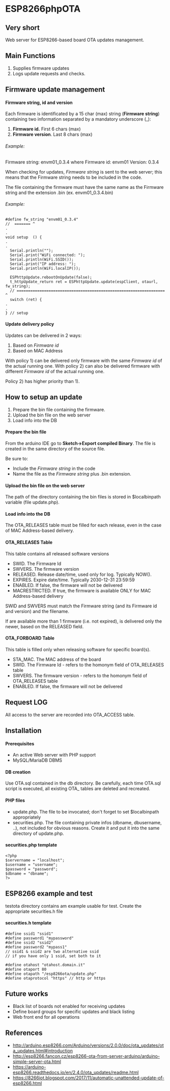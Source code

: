 # ESP8266phpOTA

## Very short

Web server for ESP8266-based board OTA updates management.

## Main Functions

1. Supplies firmware updates
2. Logs update requests and checks.

## Firmware update management

#### Firmware string, id and version

Each firmware is identificated by a 15 char (max) string (**Firmware string**) containing two information separated by a mandatory underscore (_):

1. **Firmware id.** First 6 chars (max)
2. **Firmware version**. Last 8 chars (max) 

###### Example:

Firmware string: envm01_0.3.4
where
Firmware id: envm01
Version: 0.3.4

When checking for updates, *Firmware string* is sent to the web server; this means that the Firmware string needs to be included in the code.

The file containing the firmware must have the same name as the Firmware string and the extension .bin (ex. envm01_0.3.4.bin)

###### Example:

```
#define fw_string "envm01_0.3.4"
//  ======= ^ 
.
.
void setup  () {  
.
.
  Serial.println("");
  Serial.print("WiFi connected: ");
  Serial.println(WiFi.SSID());
  Serial.print("IP address: ");
  Serial.println(WiFi.localIP());

  ESPhttpUpdate.rebootOnUpdate(false);
  t_httpUpdate_return ret = ESPhttpUpdate.update(espClient, otaurl, fw_string);
  // ================================================================= ^
  switch (ret) {
.
.
} // setup
```



#### Update delivery policy

Updates can be delivered in 2 ways:

1. Based on *Firmware id*
2. Based on MAC Address

With policy 1)  can be delivered only firmware with the same *Firmware id* of the actual running one. With policy 2) can also be delivered firmware with different *Firmware id* of the actual running one.

Policy 2) has higher priority than 1).

## How to setup an update

1. Prepare the bin file containing the firmware.
2. Upload the bin file on the web server
3. Load info into the DB

#### Prepare the bin file

From the arduino IDE go to **Sketch->Export compiled Binary**. The file is created in the same directory of the source file.

Be sure to:

- Include the *Firmware string* in the code
- Name the file as the *Firmware string* plus .bin extension.

#### Upload the bin file on the web server

The path of the directory containing the bin files is stored in $localbinpath variable (file update.php).

#### Load info into the DB

The OTA_RELEASES table must be filled for each release, even in the case of MAC Address-based delivery.

#### OTA_RELEASES  Table

This table contains all released software versions

- SWID. The Firmware Id
- SWVERS.  The firmware version
- RELEASED. Release date/time, used only for log. Typically NOW().
- EXPIRES. Expire date/time. Typically 2030-12-31 23:59:59
- ENABLED. If false, the firmware will not be delivered
- MACRESTRICTED. If true, the firmware is available ONLY for MAC Address-based delivery

SWID and SWVERS must match the Firmware string (and its Firmware id and version) and the filename.

If are available more than 1 firmware (i.e. not expired), is delivered only the newer, based on the RELEASED field.

#### OTA_FORBOARD Table

This table is filled only when releasing software for specific board(s).

- STA_MAC. The MAC address of the board
- SWID. The Firmware Id - refers to the homonym field of OTA_RELEASES table
- SWVERS.  The firmware version - refers to the homonym field of OTA_RELEASES table
- ENABLED. If false, the firmware will not be delivered

## Request LOG

All access to the server are recorded into OTA_ACCESS table.

## Installation

#### Prerequisites

- An active Web server with PHP support
- MySQL/MariaDB DBMS

#### DB creation

Use OTA.sql contained in the db directory. Be carefully, each time OTA.sql script is executed, all existing OTA_ tables are deleted and recreated.

#### PHP files

- update.php. The file to be invocated; don't forget to set $localbinpath appropriately
- securities.php. The file containing private infos (dbname, dbusername, ..), not included for obvious reasons. Create it and put it into the same directory of update.php.

#### securities.php template

```
<?php
$servername = "localhost";
$username = "username";
$password = "password";
$dbname = "dbname";
?>
```

## ESP8266 example and test

testota directory contains am example usable for test. Create the appropriate securities.h file 

#### securities.h template

```
#define ssid1 "ssid1"
#define password1 "mypassword"
#define ssid2 "ssid2"
#define password2 "mypass1"
// ssid1 & ssid2 are two alternative ssid
// if you have only 1 ssid, set both to it

#define otahost "otahost.domain.it"
#define otaport 80
#define otapath "/esp8266ota/update.php"
#define otaprotocol "https" // http or https

```



## Future works

- Black list of boards not enabled for receiving updates
- Define board groups for specific updates and black listing
- Web front end for all operations

## References

- http://arduino.esp8266.com/Arduino/versions/2.0.0/doc/ota_updates/ota_updates.html#introduction
- http://esp8266.fancon.cz/esp8266-ota-from-server-arduino/arduino-simple-server-ota.html
- https://arduino-esp8266.readthedocs.io/en/2.4.0/ota_updates/readme.html
- https://8266iot.blogspot.com/2017/11/automatic-unattended-update-of-esp8266.html

